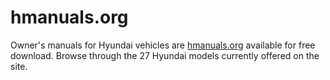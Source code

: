 # hmanuals.org
Owner's manuals for Hyundai vehicles  are <a href="https://www.hmanuals.org">hmanuals.org</a> available for free download. Browse through the 27 Hyundai models currently offered on the site.
